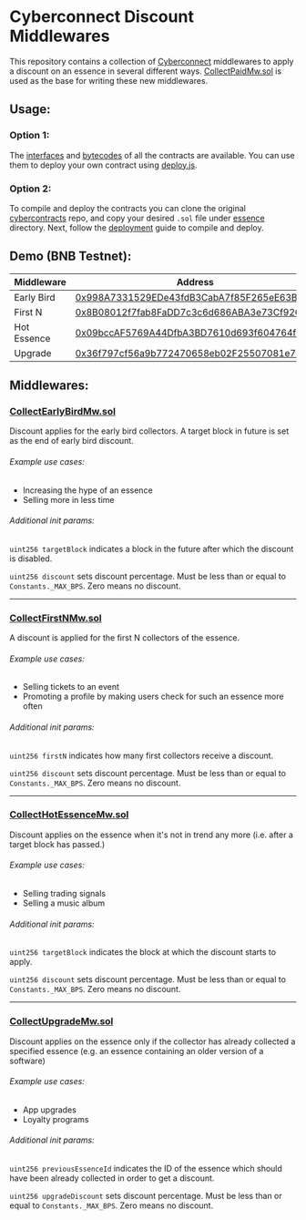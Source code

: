 # Cyberconnect Discount Middlewares

This repository contains a collection of
[Cyberconnect](https://cyberconnect.me/)
middlewares to apply a discount on an essence in several
different ways.
[CollectPaidMw.sol](https://github.com/cyberconnecthq/cybercontracts/blob/main/src/middlewares/essence/CollectPaidMw.sol)
is used as the base for writing these new middlewares.

## Usage:

### Option 1:
The [interfaces](abi) and [bytecodes](bin) of all the 
contracts are available. You can use them to deploy 
your own contract using [deploy.js](deploy.js).

### Option 2:
To compile and deploy the contracts you can clone the
original
[cybercontracts](https://github.com/cyberconnecthq/cybercontracts/tree/main)
repo, and copy your desired `.sol` file under
[essence](https://github.com/cyberconnecthq/cybercontracts/tree/main/src/middlewares/essence)
directory. Next, follow the
[deployment](https://github.com/cyberconnecthq/cybercontracts/tree/main#deployment)
guide to compile and deploy.

## Demo (BNB Testnet):

| Middleware | Address |
| --- | --- |
| Early Bird | [0x998A7331529EDe43fdB3CabA7f85F265eE63B636](https://testnet.bscscan.com/address/0x998A7331529EDe43fdB3CabA7f85F265eE63B636) |
| First N | [0x8B08012f7fab8FaDD7c3c6d686ABA3e73Cf9262D](https://testnet.bscscan.com/address/0x8b08012f7fab8fadd7c3c6d686aba3e73cf9262d) |
| Hot Essence | [0x09bccAF5769A44DfbA3BD7610d693f604764f9Cf](https://testnet.bscscan.com/address/0x09bccAF5769A44DfbA3BD7610d693f604764f9Cf) |
| Upgrade | [0x36f797cf56a9b772470658eb02F25507081e7bF9](https://testnet.bscscan.com/address/0x36f797cf56a9b772470658eb02F25507081e7bF9) |


## Middlewares:

### [CollectEarlyBirdMw.sol](CollectEarlyBirdMw.sol)

Discount applies for the early bird collectors. A target
block in future is set as the end of early bird discount.

###### Example use cases:

* Increasing the hype of an essence
* Selling more in less time

###### Additional init params:

`uint256 targetBlock` indicates a block in the future after
which the discount is disabled.

`uint256 discount` sets discount percentage. Must be less
than or equal to `Constants._MAX_BPS`. Zero means no
discount.

---

### [CollectFirstNMw.sol](CollectFirstNMw.sol)

A discount is applied for the first N collectors
of the essence.

###### Example use cases:

* Selling tickets to an event
* Promoting a profile by making users check for such an
essence more often

###### Additional init params:

`uint256 firstN` indicates how many first collectors
receive a discount.

`uint256 discount` sets discount percentage. Must be less
than or equal to `Constants._MAX_BPS`. Zero means no
discount.

---

### [CollectHotEssenceMw.sol](CollectHotEssenceMw.sol)

Discount applies on the essence when it's not in trend
any more (i.e. after a target block has passed.)

###### Example use cases:

* Selling trading signals
* Selling a music album

###### Additional init params:

`uint256 targetBlock` indicates the block at which the
discount starts to apply.

`uint256 discount` sets discount percentage. Must be less
than or equal to `Constants._MAX_BPS`. Zero means no
discount.

---

### [CollectUpgradeMw.sol](CollectUpgradeMw.sol)

Discount applies on the essence only if the collector has
already collected a specified essence (e.g. an essence
containing an older version of a software)

###### Example use cases:

* App upgrades
* Loyalty programs

###### Additional init params:

`uint256 previousEssenceId` indicates the ID of the essence
which should have been already collected in order to get
a discount.

`uint256 upgradeDiscount` sets discount percentage. Must be less
than or equal to `Constants._MAX_BPS`. Zero means no
discount.

